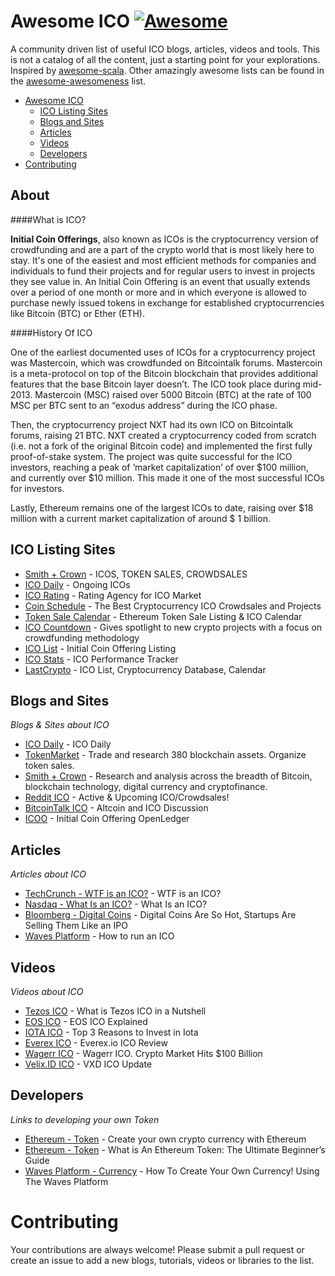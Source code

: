 Awesome ICO [![Awesome](https://cdn.rawgit.com/sindresorhus/awesome/d7305f38d29fed78fa85652e3a63e154dd8e8829/media/badge.svg)](https://github.com/sindresorhus/awesome)
=============


A community driven list of useful ICO blogs, articles, videos and tools. This is not a catalog of all the content, just a starting point for your explorations. Inspired by [awesome-scala](https://github.com/lauris/awesome-scala). Other amazingly awesome lists can be found in the [awesome-awesomeness](https://github.com/bayandin/awesome-awesomeness) list.

- [Awesome ICO](#awesome-ico)
    - [ICO Listing Sites](#ico-listing-sites)    
    - [Blogs and Sites](#blogs-and-sites)
    - [Articles](#articles)
    - [Videos](#videos)
    - [Developers](#developers)
- [Contributing](#contributing)

## About

####What is ICO?

**Initial Coin Offerings**, also known as ICOs is the cryptocurrency version of crowdfunding and are a part of the crypto world that is most likely here to stay. It's one of the easiest and most efficient methods for companies and individuals to fund their projects and for regular users to invest in projects they see value in. An Initial Coin Offering is an event that usually extends over a period of one month or more and in which everyone is allowed to purchase newly issued tokens in exchange for established cryptocurrencies like Bitcoin (BTC) or Ether (ETH).

####History Of ICO

One of the earliest documented uses of ICOs for a cryptocurrency project was Mastercoin, which was crowdfunded on Bitcointalk forums. Mastercoin is a meta-protocol on top of the Bitcoin blockchain that provides additional features that the base Bitcoin layer doesn’t. The ICO took place during mid-2013. Mastercoin (MSC) raised over 5000 Bitcoin (BTC) at the rate of 100 MSC per BTC sent to an “exodus address” during the ICO phase.

Then, the cryptocurrency project NXT had its own ICO on Bitcointalk forums, raising 21 BTC. NXT created a cryptocurrency coded from scratch (i.e. not a fork of the original Bitcoin code) and implemented the first fully proof-of-stake system. The project was quite successful for the ICO investors, reaching a peak of ‘market capitalization’ of over $100 million, and currently over $10 million. This made it one of the most successful ICOs for investors.

Lastly, Ethereum remains one of the largest ICOs to date, raising over $18 million with a current market capitalization of around $ 1 billion.

## ICO Listing Sites

* [Smith + Crown](https://www.smithandcrown.com/icos/) - ICOS, TOKEN SALES, CROWDSALES
* [ICO Daily](https://icodaily.net/ongoing-icos/) - Ongoing ICOs
* [ICO Rating](http://icorating.com) - Rating Agency for ICO Market
* [Coin Schedule](http://www.coinschedule.com) - The Best Cryptocurrency ICO Crowdsales and Projects
* [Token Sale Calendar](http://www.tokensalecalendar.com) - Ethereum Token Sale Listing & ICO Calendar
* [ICO Countdown](http://www.icocountdown.com) - Gives spotlight to new crypto projects with a focus on crowdfunding methodology
* [ICO List](https://www.ico-list.com/) - Initial Coin Offering Listing
* [ICO Stats](https://icostats.com) - ICO Performance Tracker
* [LastCrypto](https://lastcrypto.com) - ICO List, Cryptocurrency Database, Calendar

## Blogs and Sites

*Blogs & Sites about ICO*

* [ICO Daily](https://icodaily.net/) - ICO Daily
* [TokenMarket](https://tokenmarket.net) - Trade and research 380 blockchain assets. Organize token sales.
* [Smith + Crown](https://www.smithandcrown.com/) - Research and analysis across the breadth of Bitcoin, blockchain technology, digital currency and cryptofinance.
* [Reddit ICO](https://www.reddit.com/r/icocrypto/) - Active & Upcoming ICO/Crowdsales!
* [BitcoinTalk ICO](https://bitcointalk.org/index.php?board=67.0) - Altcoin and ICO Discussion
* [ICOO](https://icoo.io) - Initial Coin Offering OpenLedger

## Articles

*Articles about ICO*

* [TechCrunch - WTF is an ICO?](https://techcrunch.com/2017/05/23/wtf-is-an-ico/) - WTF is an ICO?
* [Nasdaq - What Is an ICO?](http://www.nasdaq.com/article/what-is-an-ico-cm830484) - What Is an ICO?
* [Bloomberg - Digital Coins](https://www.bloomberg.com/news/articles/2017-06-15/digital-coins-are-so-hot-they-re-selling-them-like-an-ipo) - Digital Coins Are So Hot, Startups Are Selling Them Like an IPO
* [Waves Platform](https://blog.wavesplatform.com/how-to-run-an-ico-e21b9f8c11d6) - How to run an ICO

## Videos

*Videos about ICO*

* [Tezos ICO](https://www.youtube.com/watch?v=SE9Lb14mSzc) - What is Tezos ICO in a Nutshell
* [EOS ICO](https://www.youtube.com/watch?v=bC_NVctopXQ) - EOS ICO Explained
* [IOTA ICO](https://www.youtube.com/watch?v=QSEvawu-Geg) - Top 3 Reasons to Invest in Iota
* [Everex ICO](https://www.youtube.com/watch?v=CD_Hc9je8ck) - Everex.io ICO Review
* [Wagerr ICO](https://www.youtube.com/watch?v=ttaIx04pNJU) - Wagerr ICO. Crypto Market Hits $100 Billion
* [Velix.ID ICO](https://www.youtube.com/watch?v=kEtPGWIHreU) - VXD ICO Update

## Developers

*Links to developing your own Token*

* [Ethereum - Token](https://www.ethereum.org/token) - Create your own crypto currency with Ethereum
* [Ethereum - Token](https://blockgeeks.com/guides/ethereum-token/) - What is An Ethereum Token: The Ultimate Beginner’s Guide
* [Waves Platform - Currency](https://www.youtube.com/watch?v=p-J1g07nVj0) - How To Create Your Own Currency! Using The Waves Platform

# Contributing

Your contributions are always welcome! Please submit a pull request or create an issue to add a new blogs, tutorials, videos or libraries to the list. 
